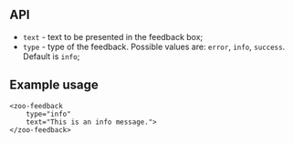 ## API
- `text` - text to be presented in the feedback box;
- `type` - type of the feedback. Possible values are: `error`, `info`, `success`. Default is `info`;

## Example usage 
```
<zoo-feedback 
	type="info" 
	text="This is an info message.">
</zoo-feedback>
```